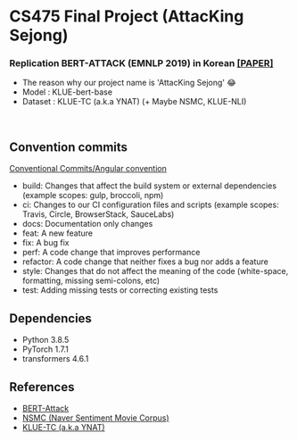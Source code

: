 

# CS475 Final Project (AttacKing Sejong)

### Replication BERT-ATTACK (EMNLP 2019) in Korean [[PAPER]](https://arxiv.org/abs/2004.09984)
- The reason why our project name is 'AttacKing Sejong' 😂 
- Model : KLUE-bert-base
- Dataset : KLUE-TC (a.k.a YNAT) (+ Maybe NSMC, KLUE-NLI)

<br>


## Convention commits
[Conventional Commits/Angular convention](https://github.com/angular/angular/blob/22b96b9/CONTRIBUTING.md#type)

- build: Changes that affect the build system or external dependencies (example scopes: gulp, broccoli, npm)
- ci: Changes to our CI configuration files and scripts (example scopes: Travis, Circle, BrowserStack, SauceLabs)
- docs: Documentation only changes
- feat: A new feature
- fix: A bug fix
- perf: A code change that improves performance
- refactor: A code change that neither fixes a bug nor adds a feature
- style: Changes that do not affect the meaning of the code (white-space, formatting, missing semi-colons, etc)
- test: Adding missing tests or correcting existing tests

## Dependencies
- Python 3.8.5
- PyTorch 1.7.1
- transformers 4.6.1

## References
- [BERT-Attack](https://github.com/LinyangLee/BERT-Attack)
- [NSMC (Naver Sentiment Movie Corpus)](https://github.com/e9t/nsmc)
- [KLUE-TC (a.k.a YNAT)](https://klue-benchmark.com/tasks/66/overview/description)